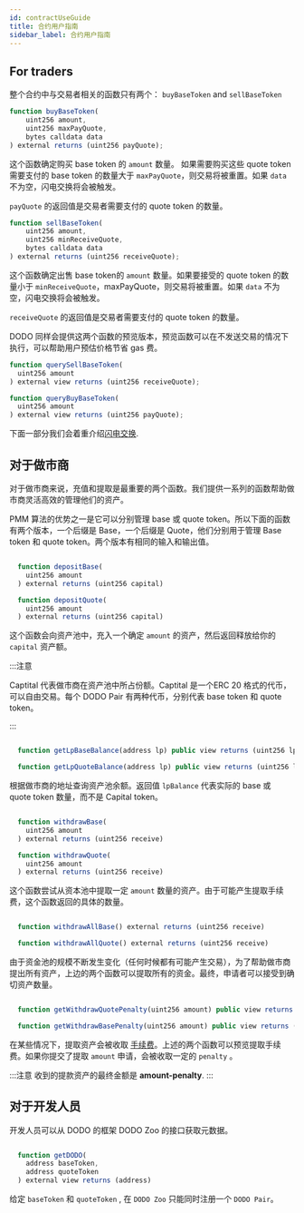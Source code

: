 ```yaml
---
id: contractUseGuide
title: 合约用户指南
sidebar_label: 合约用户指南
---
```


## For traders

整个合约中与交易者相关的函数只有两个： `buyBaseToken` and `sellBaseToken`

```javascript
function buyBaseToken(
    uint256 amount,
    uint256 maxPayQuote,
    bytes calldata data
) external returns (uint256 payQuote);
```

这个函数确定购买 base token 的 `amount` 数量。 如果需要购买这些 quote token 需要支付的 base token 的数量大于 `maxPayQuote`，则交易将被重置。如果 `data` 不为空，闪电交换将会被触发。

`payQuote` 的返回值是交易者需要支付的 quote token 的数量。

```javascript
function sellBaseToken(
    uint256 amount,
    uint256 minReceiveQuote,
    bytes calldata data
) external returns (uint256 receiveQuote);
```

这个函数确定出售 base token的 `amount` 数量。如果要接受的 quote token 的数量小于 `minReceiveQuote`，maxPayQuote，则交易将被重置。如果 `data` 不为空，闪电交换将会被触发。

`receiveQuote` 的返回值是交易者需要支付的 quote token 的数量。

DODO 同样会提供这两个函数的预览版本，预览函数可以在不发送交易的情况下执行，可以帮助用户预估价格节省 gas 费。

```javascript
function querySellBaseToken(
  uint256 amount
) external view returns (uint256 receiveQuote);

function queryBuyBaseToken(
  uint256 amount
) external view returns (uint256 payQuote);
```

下面一部分我们会着重介绍[闪电交换](./flashSwap).

## 对于做市商

对于做市商来说，充值和提取是最重要的两个函数。我们提供一系列的函数帮助做市商灵活高效的管理他们的资产。

PMM 算法的优势之一是它可以分别管理 base 或 quote token。所以下面的函数有两个版本，一个后缀是 Base，一个后缀是 Quote，他们分别用于管理 Base token 和 quote token。两个版本有相同的输入和输出值。

```javascript

  function depositBase(
    uint256 amount
  ) external returns (uint256 capital)

  function depositQuote(
    uint256 amount
  ) external returns (uint256 capital)

```

这个函数会向资产池中，充入一个确定 `amount` 的资产，然后返回释放给你的 `capital` 资产额。

:::注意

Captital 代表做市商在资产池中所占份额。Captital 是一个ERC 20 格式的代币，可以自由交易。每个 DODO Pair 有两种代币，分别代表 base token 和 quote token。

:::

```javascript

  function getLpBaseBalance(address lp) public view returns (uint256 lpBalance)

  function getLpQuoteBalance(address lp) public view returns (uint256 lpBalance)

```

根据做市商的地址查询资产池余额。返回值 `lpBalance` 代表实际的 base 或 quote token 数量，而不是 Capital token。

```javascript

  function withdrawBase(
    uint256 amount
  ) external returns (uint256 receive)

  function withdrawQuote(
    uint256 amount
  ) external returns (uint256 receive)

```

这个函数尝试从资本池中提取一定 `amount` 数量的资产。由于可能产生提取手续费，这个函数返回的具体的数量。

```javascript

  function withdrawAllBase() external returns (uint256 receive)

  function withdrawAllQuote() external returns (uint256 receive)

```

由于资金池的规模不断发生变化（任何时候都有可能产生交易），为了帮助做市商提出所有资产，上边的两个函数可以提取所有的资金。最终，申请者可以接受到确切资产数量。

```javascript

  function getWithdrawQuotePenalty(uint256 amount) public view returns (uint256 penalty)

  function getWithdrawBasePenalty(uint256 amount) public view returns (uint256 penalty)

```

在某些情况下，提取资产会被收取 [手续费](./coreConcept#withdraw-fee)。上述的两个函数可以预览提取手续费。如果你提交了提取 `amount` 申请，会被收取一定的 `penalty` 。

:::注意
收到的提款资产的最终金额是 **amount-penalty**.
:::

## 对于开发人员

开发人员可以从 DODO 的框架 DODO Zoo 的接口获取元数据。

```javascript

  function getDODO(
    address baseToken,
    address quoteToken
  ) external view returns (address)

```

给定 `baseToken` 和 `quoteToken` , 在 `DODO Zoo` 只能同时注册一个 `DODO Pair`。
